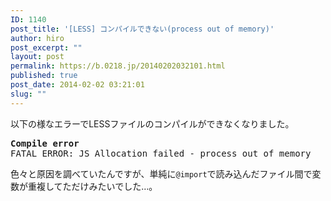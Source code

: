 ```yaml
---
ID: 1140
post_title: '[LESS] コンパイルできない(process out of memory)'
author: hiro
post_excerpt: ""
layout: post
permalink: https://b.0218.jp/20140202032101.html
published: true
post_date: 2014-02-02 03:21:01
slug: ""
---
```

以下の様なエラーでLESSファイルのコンパイルができなくなりました。
<pre><b>Compile error</b>
FATAL ERROR: JS Allocation failed - process out of memory</pre>
<!--more-->
色々と原因を調べていたんですが、単純に<code>@import</code>で読み込んだファイル間で変数が重複してただけみたいでした…。